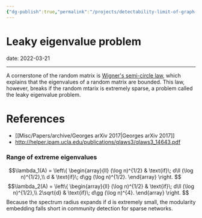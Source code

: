 ```yaml
---
{"dg-publish":true,"permalink":"/projects/detectability-limit-of-graph-embedding/notes/leaky-eigenvalue-problem/","dgPassFrontmatter":true}
---
```



 


# Leaky eigenvalue problem

date: 2022-03-21

---

A cornerstone of the random matrix is [Wigner's semi-circle law](https://en.wikipedia.org/wiki/Wigner_semicircle_distribution), which explains that the eigenvalues of a random matrix are bounded. This law, however, breaks if the random mtarix is extremely sparse, a problem called the leaky eigenvalue problem.

# References 
- [[Misc/Papers/archive/Georges arXiv 2017\|Georges arXiv 2017]]
- http://helper.ipam.ucla.edu/publications/qlaws3/qlaws3_14643.pdf

### Range of extreme eigenvalues


$$\lambda_1(A) = 
\left\{
\begin{array}{ll}
(\log n)^{1/2} & \text{if}\; d\ll (\log n)^{1/2},\\
d & \text{if}\; d\gg (\log n)^{1/2}.
\end{array}
\right. 
$$
$$\lambda_2(A) = 
\left\{
\begin{array}{ll}
(\log n)^{1/2} & \text{if}\; d\ll (\log n)^{1/2},\\
2\sqrt{d} & \text{if}\; d\gg (\log n)^{4}.
\end{array}
\right. 
$$
Because the spectrum radius expands if d is extremely small, the modularity embedding falls short in community detection for sparse networks.
